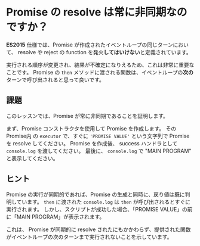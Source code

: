 # Promise の resolve は常に非同期なのですか？

**ES2015** 仕様では、Promise が作成されたイベントループの同じターンにおいて、 resolve や reject の function を発火**してはいけない**と定義されています。

実行される順序が変更され、結果が不確定になりえるため、これは非常に重要なことです。
Promise の `then` メソッドに渡される関数は、イベントループの**次の**ターンで呼び出されると思って良いです。


## 課題

このレッスンでは、Promise が常に非同期であることを証明します。

まず、Promise コンストラクタを使用して Promise を作成します。
その Promise内 の `executor` で、すぐに `'PROMISE VALUE'` という文字列で Promise を resolve してください。
Promise を作成後、 success ハンドラとして `console.log` を渡してください。
最後に、 `console.log` で "MAIN PROGRAM" と表示してください。


## ヒント

Promise の実行が同期的であれば、Promise の生成と同時に、戻り値は既に判明しています。
`then` に渡された `console.log` は `then` が呼び出されるとすぐに実行されます。
しかし、スクリプトが成功した場合、「PROMISE VALUE」の前に「MAIN PROGRAM」が表示されます。

これは、 Promise が同期的に resolve されたにもかかわらず、提供された関数がイベントループの次のターンまで実行されないことを示しています。

